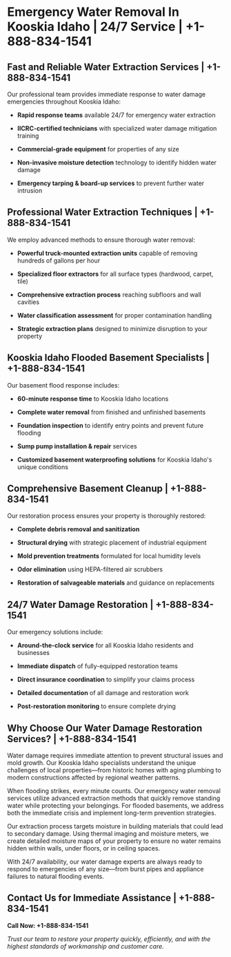 # Emergency Water Removal In Kooskia Idaho | 24/7 Service | +1-888-834-1541

## Fast and Reliable Water Extraction Services | +1-888-834-1541
Our professional team provides immediate response to water damage emergencies throughout Kooskia Idaho:

- **Rapid response teams** available 24/7 for emergency water extraction
- **IICRC-certified technicians** with specialized water damage mitigation training
- **Commercial-grade equipment** for properties of any size
- **Non-invasive moisture detection** technology to identify hidden water damage
- **Emergency tarping & board-up services** to prevent further water intrusion

## Professional Water Extraction Techniques | +1-888-834-1541
We employ advanced methods to ensure thorough water removal:

- **Powerful truck-mounted extraction units** capable of removing hundreds of gallons per hour
- **Specialized floor extractors** for all surface types (hardwood, carpet, tile)
- **Comprehensive extraction process** reaching subfloors and wall cavities
- **Water classification assessment** for proper contamination handling
- **Strategic extraction plans** designed to minimize disruption to your property

## Kooskia Idaho Flooded Basement Specialists | +1-888-834-1541
Our basement flood response includes:

- **60-minute response time** to Kooskia Idaho locations
- **Complete water removal** from finished and unfinished basements
- **Foundation inspection** to identify entry points and prevent future flooding
- **Sump pump installation & repair** services
- **Customized basement waterproofing solutions** for Kooskia Idaho's unique conditions

## Comprehensive Basement Cleanup | +1-888-834-1541
Our restoration process ensures your property is thoroughly restored:

- **Complete debris removal and sanitization**
- **Structural drying** with strategic placement of industrial equipment
- **Mold prevention treatments** formulated for local humidity levels
- **Odor elimination** using HEPA-filtered air scrubbers
- **Restoration of salvageable materials** and guidance on replacements

## 24/7 Water Damage Restoration | +1-888-834-1541
Our emergency solutions include:

- **Around-the-clock service** for all Kooskia Idaho residents and businesses
- **Immediate dispatch** of fully-equipped restoration teams
- **Direct insurance coordination** to simplify your claims process
- **Detailed documentation** of all damage and restoration work
- **Post-restoration monitoring** to ensure complete drying

## Why Choose Our Water Damage Restoration Services? | +1-888-834-1541
Water damage requires immediate attention to prevent structural issues and mold growth. Our Kooskia Idaho specialists understand the unique challenges of local properties—from historic homes with aging plumbing to modern constructions affected by regional weather patterns.

When flooding strikes, every minute counts. Our emergency water removal services utilize advanced extraction methods that quickly remove standing water while protecting your belongings. For flooded basements, we address both the immediate crisis and implement long-term prevention strategies.

Our extraction process targets moisture in building materials that could lead to secondary damage. Using thermal imaging and moisture meters, we create detailed moisture maps of your property to ensure no water remains hidden within walls, under floors, or in ceiling spaces.

With 24/7 availability, our water damage experts are always ready to respond to emergencies of any size—from burst pipes and appliance failures to natural flooding events.

## Contact Us for Immediate Assistance | +1-888-834-1541
**Call Now: +1-888-834-1541**

*Trust our team to restore your property quickly, efficiently, and with the highest standards of workmanship and customer care.*